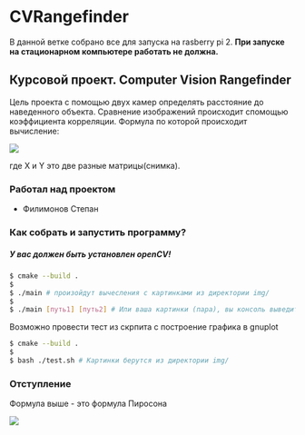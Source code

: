 # CVRangefinder

В данной ветке собрано все для запуска на rasberry pi 2. **При запуске на стационарном компьютере работать не должна.**

## Курсовой проект. Computer Vision Rangefinder

Цель проекта с помощью двух камер определять расстояние до наведенного объекта. Сравнение изображений происходит спомощью 
коэффициента корреляции. Формула по которой происходит вычисление:

![](https://github.com/khosta77/CVRangefinder/blob/main/info/%D1%84%D0%BE%D1%80%D0%BC%D1%83%D0%BB%D0%B0.png)

где X и Y это две разные матрицы(снимка).

### Работал над проектом

* Филимонов Степан

### Как собрать и запустить программу?

##### У вас должен быть установлен openCV!

```bash
$ cmake --build .
$
$ ./main # произойдут вычесления с картинками из директории img/
$
$ ./main [путь1] [путь2] # Или ваша картинки (пара), вы консоль выведится вычесленная корреляция
```

Возможно провести тест из скрпита с построение графика в gnuplot

```bash
$ cmake --build .
$
$ bash ./test.sh # Картинки берутся из директории img/
```

### Отступление

Формула выше - это формула Пиросона

![](https://github.com/khosta77/CVRangefinder/blob/main/info/%D0%9A%D0%BE%D1%8D%D1%84%D1%84%D0%B8%D1%86%D0%B8%D0%B5%D0%BD%D1%82%20%D0%BA%D0%BE%D1%80%D1%80%D0%B5%D0%BB%D1%8F%D1%86%D0%B8%D0%B8%20%D0%9F%D0%B8%D1%80%D1%81%D0%BE%D0%BD%D0%B0%202.jpg)
